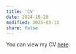 ```yaml
---
title: 'CV'
date: 2024-10-20
modified: 2025-03-13
share: false
---
```


You can view my CV <a href="/uploads/cv.pdf" target="_blank" class="btn btn-primary">here</a>.
